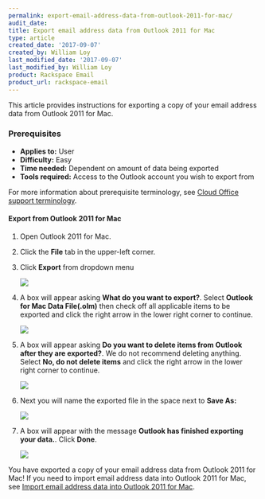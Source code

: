 ```yaml
---
permalink: export-email-address-data-from-outlook-2011-for-mac/
audit_date:
title: Export email address data from Outlook 2011 for Mac
type: article
created_date: '2017-09-07'
created_by: William Loy
last_modified_date: '2017-09-07'
last_modified_by: William Loy
product: Rackspace Email
product_url: rackspace-email
---
```


This article provides instructions for exporting a copy of your email address data from Outlook 2011 for Mac.

### Prerequisites

- **Applies to:** User
- **Difficulty:** Easy
- **Time needed:**  Dependent on amount of data being exported
- **Tools required:**  Access to the Outlook account you wish to export from

For more information about prerequisite terminology, see [Cloud Office support terminology](/how-to/cloud-office-support-terminology/).


#### Export from Outlook 2011 for Mac
1. Open Outlook 2011 for Mac.
1. Click the **File** tab in the upper-left corner.
2. Click **Export** from dropdown menu

    <img src="{% asset_path rackspace-email/export-email-address-from-outlook-2011-for-mac/file_export2011.png %}" />

3. A box will appear asking **What do you want to export?**. Select **Outlook for Mac Data File(.olm)** then check off all applicable items to be exported and click the right arrow in the lower right corner to continue.

    <img src="{% asset_path rackspace-email/export-email-address-from-outlook-2011-for-mac/items_export2011.png %}" />

4. A box will appear asking **Do you want to delete items from Outlook after they are exported?**. We do not recommend deleting anything. Select **No, do not delete items** and click the right arrow in the lower right corner to continue.

    <img src="{% asset_path rackspace-email/export-email-address-from-outlook-2011-for-mac/delete_export2011.png %}" />

4. Next you will name the exported file in the space next to **Save As:**

    <img src="{% asset_path rackspace-email/export-email-address-from-outlook-2011-for-mac/save_as2011.png %}" />

5. A box will appear with the message **Outlook has finished exporting your data.**. Click **Done**.

    <img src="{% asset_path rackspace-email/export-email-address-from-outlook-2011-for-mac/export_complete2011.png %}" />

You have exported a copy of your email address data from Outlook 2011 for Mac! If you need to import email address data into Outlook 2011 for Mac, see [Import email address data into Outlook 2011 for Mac](/how-to/import-email-address-data-into-outlook-2011-for-mac).
